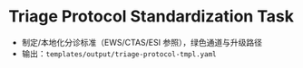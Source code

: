 # Triage Protocol Standardization Task

- 制定/本地化分诊标准（EWS/CTAS/ESI 参照），绿色通道与升级路径
- 输出：`templates/output/triage-protocol-tmpl.yaml`
